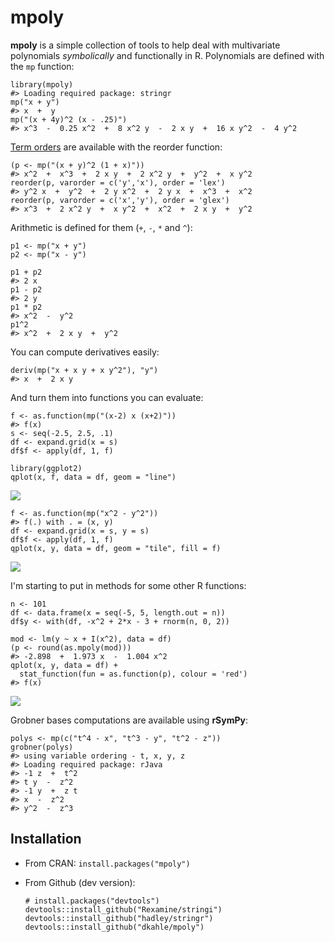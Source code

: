 <!-- README.md is generated from README.Rmd. Please edit that file -->



mpoly
=====

**mpoly** is a simple collection of tools to help deal with multivariate polynomials *symbolically* and functionally in R. Polynomials are defined with the `mp` function:

``` {.r}
library(mpoly)
#> Loading required package: stringr
mp("x + y")
#> x  +  y
mp("(x + 4y)^2 (x - .25)")
#> x^3  -  0.25 x^2  +  8 x^2 y  -  2 x y  +  16 x y^2  -  4 y^2
```

[Term orders](http://en.wikipedia.org/wiki/Lexicographical_order#Monomials) are available with the reorder function:

``` {.r}
(p <- mp("(x + y)^2 (1 + x)"))
#> x^2  +  x^3  +  2 x y  +  2 x^2 y  +  y^2  +  x y^2
reorder(p, varorder = c('y','x'), order = 'lex')
#> y^2 x  +  y^2  +  2 y x^2  +  2 y x  +  x^3  +  x^2
reorder(p, varorder = c('x','y'), order = 'glex')
#> x^3  +  2 x^2 y  +  x y^2  +  x^2  +  2 x y  +  y^2
```

Arithmetic is defined for them (`+`, `-`, `*` and `^`):

``` {.r}
p1 <- mp("x + y")
p2 <- mp("x - y")

p1 + p2
#> 2 x
p1 - p2
#> 2 y
p1 * p2
#> x^2  -  y^2
p1^2
#> x^2  +  2 x y  +  y^2
```

You can compute derivatives easily:

``` {.r}
deriv(mp("x + x y + x y^2"), "y")
#> x  +  2 x y
```

And turn them into functions you can evaluate:

``` {.r}
f <- as.function(mp("(x-2) x (x+2)"))
#> f(x)
s <- seq(-2.5, 2.5, .1)
df <- expand.grid(x = s)
df$f <- apply(df, 1, f)

library(ggplot2)
qplot(x, f, data = df, geom = "line")
```

![](README-unnamed-chunk-5-1.png)

``` {.r}
f <- as.function(mp("x^2 - y^2")) 
#> f(.) with . = (x, y)
df <- expand.grid(x = s, y = s)
df$f <- apply(df, 1, f)
qplot(x, y, data = df, geom = "tile", fill = f)
```

![](README-unnamed-chunk-6-1.png)

I'm starting to put in methods for some other R functions:

``` {.r}
n <- 101
df <- data.frame(x = seq(-5, 5, length.out = n))
df$y <- with(df, -x^2 + 2*x - 3 + rnorm(n, 0, 2))

mod <- lm(y ~ x + I(x^2), data = df)
(p <- round(as.mpoly(mod)))
#> -2.898  +  1.973 x  -  1.004 x^2
qplot(x, y, data = df) +
  stat_function(fun = as.function(p), colour = 'red')
#> f(x)
```

![](README-unnamed-chunk-7-1.png)

Grobner bases computations are available using **rSymPy**:

``` {.r}
polys <- mp(c("t^4 - x", "t^3 - y", "t^2 - z"))
grobner(polys)
#> using variable ordering - t, x, y, z
#> Loading required package: rJava
#> -1 z  +  t^2
#> t y  -  z^2
#> -1 y  +  z t
#> x  -  z^2
#> y^2  -  z^3
```

Installation
------------

-   From CRAN: `install.packages("mpoly")`

-   From Github (dev version):

    ``` {.R}
    # install.packages("devtools")
    devtools::install_github("Rexamine/stringi")
    devtools::install_github("hadley/stringr")
    devtools::install_github("dkahle/mpoly")
    ```
